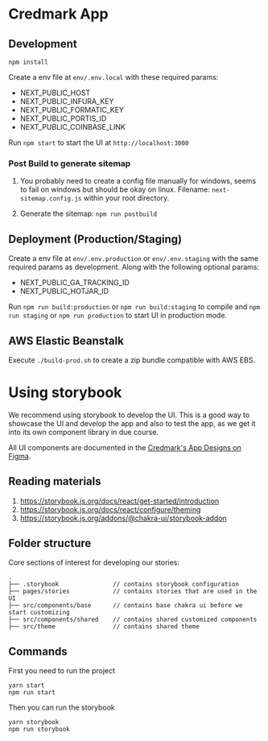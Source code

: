 # Credmark App


## Development

`npm install`

Create a env file at `env/.env.local` with these required params:

- NEXT_PUBLIC_HOST
- NEXT_PUBLIC_INFURA_KEY
- NEXT_PUBLIC_FORMATIC_KEY
- NEXT_PUBLIC_PORTIS_ID
- NEXT_PUBLIC_COINBASE_LINK

Run `npm start` to start the UI at `http://localhost:3000`

### Post Build to generate sitemap
1. You probably need to create a config file manually for windows, seems to fail on windows but should be okay on linux.
Filename: `next-sitemap.config.js` within your root directory.

2. Generate the sitemap: `npm run postbuild`

## Deployment (Production/Staging)

Create a env file at `env/.env.production` or `env/.env.staging` with the same required params as development. Along with the following optional params:

- NEXT_PUBLIC_GA_TRACKING_ID
- NEXT_PUBLIC_HOTJAR_ID

Run `npm run build:production` or `npm run build:staging` to compile and `npm run staging` or `npm run production` to start UI in production mode.

## AWS Elastic Beanstalk

Execute `./build-prod.sh` to create a zip bundle compatible with AWS EBS.


# Using storybook
We recommend using storybook to develop the UI. This is a good way to showcase the UI and develop the app and also to test the app, as we get it into its own component library in due course.

All UI components are documented in the [Credmark's App Designs on Figma](https://www.figma.com/file/8Bfv8YaIytQwkIih6qeMxn/Design%2FApp?node-id=5%3A3). 

## Reading materials
1. https://storybook.js.org/docs/react/get-started/introduction
2. https://storybook.js.org/docs/react/configure/theming
3. https://storybook.js.org/addons/@chakra-ui/storybook-addon

## Folder structure
Core sections of interest for developing our stories: 
```
.
├── .storybook               // contains storybook configuration
├── pages/stories            // contains stories that are used in the UI
├── src/components/base      // contains base chakra ui before we start customizing
├── src/components/shared    // contains shared customized components 
├── src/theme                // contains shared theme

```

## Commands
First you need to run the project
```
yarn start
npm run start
```
 Then you can run the storybook
```
yarn storybook
npm run storybook
```




